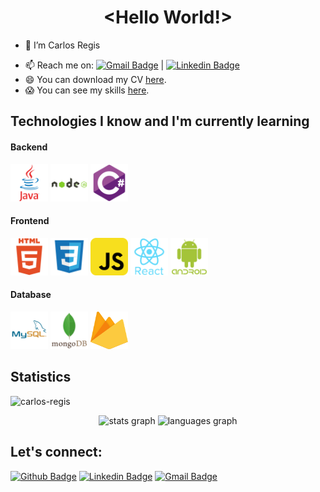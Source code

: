 <p align="center">
  <h1 align="center">&lt;Hello World!&gt;</h1>
</p>

- 👋 I’m Carlos Regis
<!-- - 👀 I’m interested in ...
- 🌱 I’m currently learning ... -->
- 📫 Reach me on: [![Gmail Badge](https://img.shields.io/badge/-Gmail-c14438?style=flat-square&logo=Gmail&logoColor=white&link=mailto:cr@carlosregis.com)](mailto:cr@carlosregis.com) | [![Linkedin Badge](https://img.shields.io/badge/-LinkedIn-blue?style=flat-square&logo=Linkedin&logoColor=white&link=https://www.linkedin.com/in/carlos-regis/)](https://www.linkedin.com/in/carlos-regis/)
- 😄 You can download my CV [here](https://github.com/carlos-regis/carlos-regis/blob/master/CV_Carlos_Regis.pdf "here").
- 😱 You can see my skills [here](https://github.com/carlos-regis/carlos-regis/blob/master/technical_skills.md "here").

## Technologies I know and I'm currently learning
#### Backend
<p align="left">
<img src="https://github.com/carlos-regis/carlos-regis/blob/master/icons/java-original.svg" alt="java" width="60" height="60"/>
<img src="https://github.com/carlos-regis/carlos-regis/blob/master/icons/nodejs-original-wordmark.svg" alt="nodejs" width="60" height="60"/>
<img src="https://github.com/carlos-regis/carlos-regis/blob/master/icons/csharp-original.svg" alt="csharp" width="60" height="60"/>
</p>

#### Frontend
<p align="left">
<img src="https://github.com/carlos-regis/carlos-regis/blob/master/icons/html5-original-wordmark.svg" alt="html5" width="60" height="60"/>
<img src="https://github.com/carlos-regis/carlos-regis/blob/master/icons/css3-original-wordmark.svg" alt="css3" width="60" height="60"/>
<img src="https://github.com/carlos-regis/carlos-regis/blob/master/icons/javascript-original.svg" alt="javascript" width="60" height="60"/>
<img src="https://github.com/carlos-regis/carlos-regis/blob/master/icons/react-original-wordmark.svg" alt="react" width="60" height="60"/>
<img src="https://github.com/carlos-regis/carlos-regis/blob/master/icons/android-original-wordmark.svg" alt="android" width="60" height="60"/>
</p>

#### Database
<p align="left">
<img src="https://github.com/carlos-regis/carlos-regis/blob/master/icons/mysql-original.svg" alt="mysql" width="60" height="60"/>
<img src="https://github.com/carlos-regis/carlos-regis/blob/master/icons/mongodb-original-wordmark.svg" alt="mongodb" width="60" height="60"/>
<img src="https://github.com/carlos-regis/carlos-regis/blob/master/icons/firebase-original.svg" alt="firebase" width="60" height="60"/>
</p>

## Statistics
<p align="left"> <img src="https://komarev.com/ghpvc/?username=carlos-regis" alt="carlos-regis" /></p>
<div align="center">
  <img src="https://github-readme-stats.vercel.app/api?hide_title=false&hide_rank=false&show_icons=true&include_all_commits=true&count_private=true&disable_animations=false&theme=dracula&locale=en&hide_border=false&username=carlos-regis" height="150" alt="stats graph" />
  <img src="https://github-readme-stats.vercel.app/api/top-langs?locale=en&hide_title=false&layout=compact&card_width=320&langs_count=5&theme=dracula&hide_border=false&username=carlos-regis" height="150" alt="languages graph" />
</div>

## Let's connect:
[![Github Badge](https://img.shields.io/badge/-Github-000?style=flat-square&logo=Github&logoColor=white&link=https://github.com/carlos-regis)](https://github.com/carlos-regis)
[![Linkedin Badge](https://img.shields.io/badge/-LinkedIn-blue?style=flat-square&logo=Linkedin&logoColor=white&link=https://www.linkedin.com/in/carlos-regis/)](https://www.linkedin.com/in/carlos-regis/)
[![Gmail Badge](https://img.shields.io/badge/-Gmail-c14438?style=flat-square&logo=Gmail&logoColor=white&link=mailto:cr@carlosregis.com)](mailto:cr@carlosregis.com)
